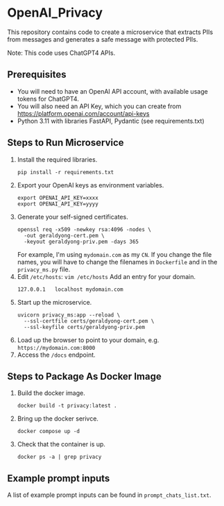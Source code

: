 # OpenAI_Privacy

This repository contains code to create a microservice that extracts PIIs from messages and generates a safe message
with protected PIIs.

Note: This code uses ChatGPT4 APIs.

## Prerequisites

* You will need to have an OpenAI API account, with available usage tokens for ChatGPT4.
* You will also need an API Key, which you can create from https://platform.openai.com/account/api-keys
* Python 3.11 with libraries FastAPI, Pydantic (see requirements.txt)

## Steps to Run Microservice

1. Install the required libraries.
   ```
   pip install -r requirements.txt
   ```
2. Export your OpenAI keys as environment variables.
   ```
   export OPENAI_API_KEY=xxxx
   export OPENAI_API_KEY=yyyy
   ``` 
3. Generate your self-signed certificates.
   ```
   openssl req -x509 -newkey rsa:4096 -nodes \
     -out geraldyong-cert.pem \
     -keyout geraldyong-priv.pem -days 365
   ```
   For example, I'm using `mydomain.com` as my `CN`.
   If you change the file names, you will have to change the filenames in `Dockerfile` and in the `privacy_ms.py` file.
4. Edit `/etc/hosts`:
   `vim /etc/hosts`
   Add an entry for your domain.
   ```
   127.0.0.1   localhost mydomain.com
   ```
5. Start up the microservice.
   ```
   uvicorn privacy_ms:app --reload \
     --ssl-certfile certs/geraldyong-cert.pem \
     --ssl-keyfile certs/geraldyong-priv.pem 
   ```
6. Load up the browser to point to your domain, e.g. `https://mydomain.com:8000`
7. Access the `/docs` endpoint.


## Steps to Package As Docker Image

1. Build the docker image.
   ```
   docker build -t privacy:latest .
   ```
2. Bring up the docker serivce.
   ```
   docker compose up -d
   ```
3. Check that the container is up.
   ```
   docker ps -a | grep privacy
   ```

## Example prompt inputs
A list of example prompt inputs can be found in `prompt_chats_list.txt`.